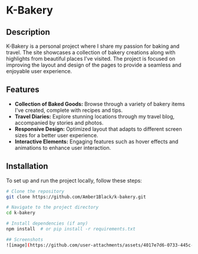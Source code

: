 # K-Bakery

## Description
K-Bakery is a personal project where I share my passion for baking and travel. The site showcases a collection of bakery creations along with highlights from beautiful places I’ve visited. 
The project is focused on improving the layout and design of the pages to provide a seamless and enjoyable user experience.

## Features
- **Collection of Baked Goods:** Browse through a variety of bakery items I've created, complete with recipes and tips.
- **Travel Diaries:** Explore stunning locations through my travel blog, accompanied by stories and photos.
- **Responsive Design:** Optimized layout that adapts to different screen sizes for a better user experience.
- **Interactive Elements:** Engaging features such as hover effects and animations to enhance user interaction.

## Installation
To set up and run the project locally, follow these steps:

```bash
# Clone the repository
git clone https://github.com/Amber1Black/k-bakery.git

# Navigate to the project directory
cd k-bakery

# Install dependencies (if any)
npm install  # or pip install -r requirements.txt

## Screenshots
![image](https://github.com/user-attachments/assets/4017e7d6-0733-445c-b912-56348aae8a74)
